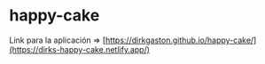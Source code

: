 # happy-cake

Link para la aplicación => [https://dirkgaston.github.io/happy-cake/](https://dirks-happy-cake.netlify.app/)
